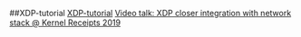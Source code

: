 ##XDP-tutorial
[XDP-tutorial](https://github.com/xdp-project/xdp-tutorial)
[Video talk: XDP closer integration with network stack @ Kernel Receipts 2019](https://www.youtube.com/watch?v=JgJQpcaaCR8)
